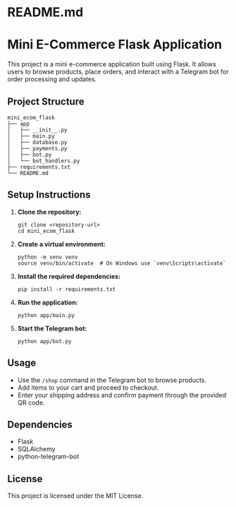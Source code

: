 # README.md

# Mini E-Commerce Flask Application

This project is a mini e-commerce application built using Flask. It allows users to browse products, place orders, and interact with a Telegram bot for order processing and updates.

## Project Structure

```
mini_ecom_flask
├── app
│   ├── __init__.py
│   ├── main.py
│   ├── database.py
│   ├── payments.py
│   ├── bot.py
│   └── bot_handlers.py
├── requirements.txt
└── README.md
```

## Setup Instructions

1. **Clone the repository:**
   ```
   git clone <repository-url>
   cd mini_ecom_flask
   ```

2. **Create a virtual environment:**
   ```
   python -m venv venv
   source venv/bin/activate  # On Windows use `venv\Scripts\activate`
   ```

3. **Install the required dependencies:**
   ```
   pip install -r requirements.txt
   ```

4. **Run the application:**
   ```
   python app/main.py
   ```

5. **Start the Telegram bot:**
   ```
   python app/bot.py
   ```

## Usage

- Use the `/shop` command in the Telegram bot to browse products.
- Add items to your cart and proceed to checkout.
- Enter your shipping address and confirm payment through the provided QR code.

## Dependencies

- Flask
- SQLAlchemy
- python-telegram-bot

## License

This project is licensed under the MIT License.